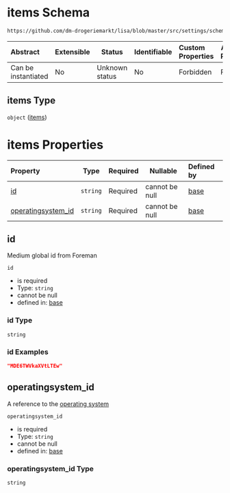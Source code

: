 # items Schema

```txt
https://github.com/dm-drogeriemarkt/lisa/blob/master/src/settings/schema.json#/properties/locations/items/properties/relations/properties/media/items
```




| Abstract            | Extensible | Status         | Identifiable | Custom Properties | Additional Properties | Access Restrictions | Defined In                                                                               |
| :------------------ | ---------- | -------------- | ------------ | :---------------- | --------------------- | ------------------- | ---------------------------------------------------------------------------------------- |
| Can be instantiated | No         | Unknown status | No           | Forbidden         | Forbidden             | none                | [settings.schema.json\*](../../src/settings/settings.schema.json "open original schema") |

## items Type

`object` ([items](settings-properties-locations-items-properties-relations-properties-media-items.md))

# items Properties

| Property                                  | Type     | Required | Nullable       | Defined by                                                                                                                                                                                                                                                                                                          |
| :---------------------------------------- | -------- | -------- | -------------- | :------------------------------------------------------------------------------------------------------------------------------------------------------------------------------------------------------------------------------------------------------------------------------------------------------------------ |
| [id](#id)                                 | `string` | Required | cannot be null | [base](settings-properties-locations-items-properties-relations-properties-media-items-properties-id.md "https&#x3A;//github.com/dm-drogeriemarkt/lisa/blob/master/src/settings/schema.json#/properties/locations/items/properties/relations/properties/media/items/properties/id")                                 |
| [operatingsystem_id](#operatingsystem_id) | `string` | Required | cannot be null | [base](settings-properties-locations-items-properties-relations-properties-media-items-properties-operatingsystem_id.md "https&#x3A;//github.com/dm-drogeriemarkt/lisa/blob/master/src/settings/schema.json#/properties/locations/items/properties/relations/properties/media/items/properties/operatingsystem_id") |

## id

Medium global id from Foreman


`id`

-   is required
-   Type: `string`
-   cannot be null
-   defined in: [base](settings-properties-locations-items-properties-relations-properties-media-items-properties-id.md "https&#x3A;//github.com/dm-drogeriemarkt/lisa/blob/master/src/settings/schema.json#/properties/locations/items/properties/relations/properties/media/items/properties/id")

### id Type

`string`

### id Examples

```json
"MDE6TWVkaXVtLTEw"
```

## operatingsystem_id

A reference to the [operating system](#operatingsystems)


`operatingsystem_id`

-   is required
-   Type: `string`
-   cannot be null
-   defined in: [base](settings-properties-locations-items-properties-relations-properties-media-items-properties-operatingsystem_id.md "https&#x3A;//github.com/dm-drogeriemarkt/lisa/blob/master/src/settings/schema.json#/properties/locations/items/properties/relations/properties/media/items/properties/operatingsystem_id")

### operatingsystem_id Type

`string`
